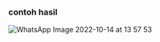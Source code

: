 ### contoh hasil

![WhatsApp Image 2022-10-14 at 13 57 53](https://user-images.githubusercontent.com/61690805/195783890-8727436e-34b1-49f0-a534-bb671bbd1281.jpeg)
